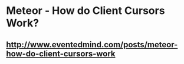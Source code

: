 Meteor - How do Client Cursors Work?
====================================

## http://www.eventedmind.com/posts/meteor-how-do-client-cursors-work
